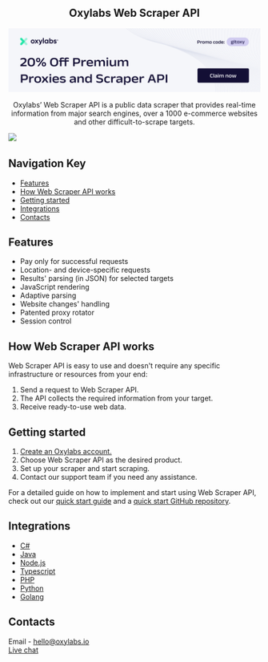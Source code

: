 

<h2 align="center">
  Oxylabs Web Scraper API
</h2>


[![Oxylabs promo code](https://raw.githubusercontent.com/oxylabs/product-integrations/refs/heads/master/Affiliate-Universal-1090x275.png)](https://oxylabs.go2cloud.org/aff_c?offer_id=7&aff_id=877&url_id=112)

<p align="center">
Oxylabs’ Web Scraper API is a public data scraper that provides real-time 
information from major search engines, over a 1000 e-commerce websites 
and other difficult-to-scrape targets.
</p>

[![](https://dcbadge.vercel.app/api/server/eWsVUJrnG5)](https://discord.gg/eWsVUJrnG5)


## Navigation Key

- [Features](#features)
- [How Web Scraper API works](#how-web-scraper-api-works)
- [Getting started](#getting-started)
- [Integrations](#integrations)
- [Contacts](#contacts)

## Features

- Pay only for successful requests
- Location- and device-specific requests
- Results' parsing (in JSON) for selected targets
- JavaScript rendering
- Adaptive parsing
- Website changes' handling
- Patented proxy rotator
- Session control
 
## How Web Scraper API works

Web Scraper API is easy to use and doesn't require any specific infrastructure or 
resources from your end:

1. Send a request to Web Scraper API.
2. The API collects the required information from your target.
3. Receive ready-to-use web data.

## Getting started

1. [Create an Oxylabs account.](https://dashboard.oxylabs.io/registration)
2. Choose Web Scraper API as the desired product.
3. Set up your scraper and start scraping.
4. Contact our support team if you need any assistance.

For a detailed guide on how to implement and start using Web Scraper API, 
check out our [quick start guide](https://oxylabs.io/blog/web-scraper-api-quick-start-guide) and a [quick start GitHub repository](https://github.com/oxylabs/quick-start-guide).

## Integrations

- [C#](https://github.com/oxylabs/product-integrations/tree/master/scraper-apis/CSharp)
- [Java](https://github.com/oxylabs/product-integrations/tree/master/scraper-apis/Java)
- [Node.js](https://github.com/oxylabs/product-integrations/tree/master/scraper-apis/Nodejs)
- [Typescript](https://github.com/oxylabs/product-integrations/tree/master/scraper-apis/Typescript)
- [PHP](https://github.com/oxylabs/product-integrations/tree/master/scraper-apis/PHP)
- [Python](https://github.com/oxylabs/product-integrations/tree/master/scraper-apis/Python)
- [Golang](https://github.com/oxylabs/product-integrations/tree/master/scraper-apis/GoLang)

## Contacts
Email - hello@oxylabs.io
<br><a href="https://oxylabs.drift.click/oxybot">Live chat</a>
